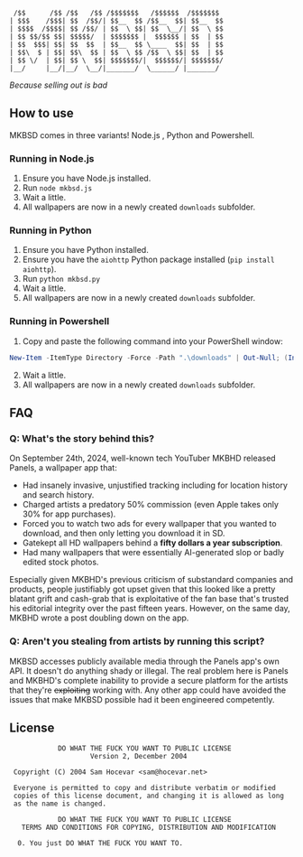 ```
 /$$      /$$ /$$   /$$ /$$$$$$$   /$$$$$$  /$$$$$$$ 
| $$$    /$$$| $$  /$$/| $$__  $$ /$$__  $$| $$__  $$
| $$$$  /$$$$| $$ /$$/ | $$  \ $$| $$  \__/| $$  \ $$
| $$ $$/$$ $$| $$$$$/  | $$$$$$$ |  $$$$$$ | $$  | $$
| $$  $$$| $$| $$  $$  | $$__  $$ \____  $$| $$  | $$
| $$\  $ | $$| $$\  $$ | $$  \ $$ /$$  \ $$| $$  | $$
| $$ \/  | $$| $$ \  $$| $$$$$$$/|  $$$$$$/| $$$$$$$/
|__/     |__/|__/  \__/|_______/  \______/ |_______/ 
```

_Because selling out is bad_

## How to use

MKBSD comes in three variants! Node.js , Python and Powershell.

### Running in Node.js

1. Ensure you have Node.js installed.
2. Run `node mkbsd.js`
3. Wait a little.
4. All wallpapers are now in a newly created `downloads` subfolder.

### Running in Python

1. Ensure you have Python installed.
2. Ensure you have the `aiohttp` Python package installed (`pip install aiohttp`).
3. Run `python mkbsd.py`
4. Wait a little.
5. All wallpapers are now in a newly created `downloads` subfolder.

### Running in Powershell

1. Copy and paste the following command into your PowerShell window:
```powershell
New-Item -ItemType Directory -Force -Path ".\downloads" | Out-Null; (Invoke-RestMethod 'https://storage.googleapis.com/panels-api/data/20240916/media-1a-i-p~s').data.PSObject.Properties | Where-Object { $_.Value.dhd } | ForEach-Object -Begin { $i = 0 } -Process { $url = $_.Value.dhd; $ext = if ($url -match '\.(jpg|jpeg|png|gif)') { $matches[1] } else { 'jpg' }; Invoke-WebRequest $url -OutFile (".\downloads\image_" + $i++ + "." + $ext); Start-Sleep -Milliseconds 250 }
```
2. Wait a little.
3. All wallpapers are now in a newly created `downloads` subfolder.

## FAQ

### Q: What's the story behind this?

On September 24th, 2024, well-known tech YouTuber MKBHD released Panels, a wallpaper app that:

- Had insanely invasive, unjustified tracking including for location history and search history.
- Charged artists a predatory 50% commission (even Apple takes only 30% for app purchases).
- Forced you to watch two ads for every wallpaper that you wanted to download, and then only letting you download it in SD.
- Gatekept all HD wallpapers behind a **fifty dollars a year subscription**.
- Had many wallpapers that were essentially AI-generated slop or badly edited stock photos.

Especially given MKBHD's previous criticism of substandard companies and products, people justifiably got upset given that this looked like a pretty blatant grift and cash-grab that is exploitative of the fan base that's trusted his editorial integrity over the past fifteen years. However, on the same day, MKBHD wrote a post doubling down on the app.

### Q: Aren't you stealing from artists by running this script?

MKBSD accesses publicly available media through the Panels app's own API. It doesn't do anything shady or illegal. The real problem here is Panels and MKBHD's complete inability to provide a secure platform for the artists that they're ~~exploiting~~ working with. Any other app could have avoided the issues that make MKBSD possible had it been engineered competently.

## License

```
            DO WHAT THE FUCK YOU WANT TO PUBLIC LICENSE
                    Version 2, December 2004

 Copyright (C) 2004 Sam Hocevar <sam@hocevar.net>

 Everyone is permitted to copy and distribute verbatim or modified
 copies of this license document, and changing it is allowed as long
 as the name is changed.

            DO WHAT THE FUCK YOU WANT TO PUBLIC LICENSE
   TERMS AND CONDITIONS FOR COPYING, DISTRIBUTION AND MODIFICATION

  0. You just DO WHAT THE FUCK YOU WANT TO.
```
